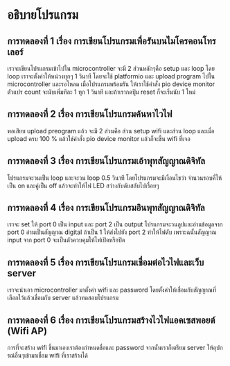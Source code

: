 # อธิบายโปรแกรม

## การทดลองที่ 1 เรื่อง การเขียนโปรแกรมเพื่อรันบนไมโครคอนโทรเลอร์
เราจะเขียนโปรแกรมเข้าไปใน microcontroller จะมี 2 ส่วนหลักๆคือ setup และ loop โดย loop เราจะตั้งค่าให้หน่วงทุกๆ 1 วินาที โดยจะใช้ platformio และ upload program ไปใน microcontroller และรอโหลด เมื่อโปรแกรมพร้อมรัน ให้เราใช้คำสั่ง pio device monitor ตัวแปร count จะนับเพิ่มทีละ 1 ทุก 1 วินาที และถ้าเรากดปุ้ม reset ก็จะเริ่มนับ 1 ใหม่

## การทดลองที่ 2 เรื่อง การเขียนโปรแกรมค้นหาไวไฟ
พอเสียบ upload preogram แล้ว จะมี 2 ส่วนคือ ส่วน setup wifi และส่วน loop และเมื่อ upload ครบ 100 % แล้วใช่คำสั่ง pio device monitor แล้วก็จะขึ้น wifi ที่เจอ

## การทดลองที่ 3 เรื่อง การเขียนโปรแกรมเอ้าพุทสัญญาณดิจิทัล
โปรแกรมจะวนเป็น loop และจะวน loop 0.5 วินาที โดยโปรแกรมจะมีเงื่อนไขว่า จำนวนรอบคี่ให้เป็น on และคู่เป็น off แล้วจะทำให้ไฟ LED สว่างกับดับสลับไปเรื่อยๆ

## การทดลองที่ 4 เรื่อง การเขียนโปรแกรมอินพุทสัญญาณดิจิทัล
เราจะ set ให้ port 0 เป็น input และ port 2 เป็น output โปรแกรมจะวนลูปและอ่านข้อมูลจาก port 0 อ่านเป็นสัญญาณ digital ถ้าเป็น 1 ให้ส่งไปยัง port 2 ทำให้ไฟดับ เพราะฉนั้นสัญญาณ input จาก port 0 จะเป็นตัวควบคุมให้ไฟเปิดหรือปิด

## การทดลองที่ 5 เรื่อง การเขียนโปรแกรมเชื่อมต่อไวไฟและเว็บ server
เราจะนำเอา microcontroller มาตั้งค่า wifi และ password โดยตั้งค่าให้เชื่อมกับสัญญาณที่เลือกไว้แล้วเชื่อมกับ server แล้วทดสอบโปรแกรม

## การทดลองที่ 6 เรื่อง การเขียนโปรแกรมสร้างไวไฟแอคเซสพอยต์ (Wifi AP)
การที่จะสร้าง wifi ขึ้นมาเองเราต้องกำหนดชื่อและ password จากนั้นเราก็เตรียม server ให้อุปกรณ์อื่นๆเข้ามาเชื่อม wifi ที่เราสร้างได้
